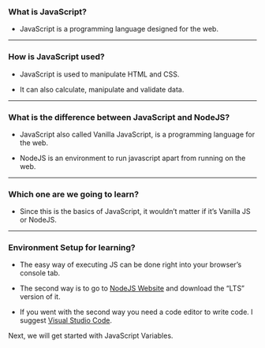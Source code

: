 
### What is JavaScript?

- JavaScript is a programming language designed for the web.

---

### How is JavaScript used?

- JavaScript is used to manipulate HTML and CSS.

- It can also calculate, manipulate and validate data.

---

### What is the difference between JavaScript and NodeJS?

- JavaScript also called Vanilla JavaScript, is a programming language for the web.

- NodeJS is an environment to run javascript apart from running on the web.

---

### Which one are we going to learn?

- Since this is the basics of JavaScript, it wouldn’t matter if it’s Vanilla JS or NodeJS.

---

### Environment Setup for learning?

- The easy way of executing JS can be done right into your browser’s console tab.

- The second way is to go to [NodeJS Website](https://nodejs.org/en/) and download the “LTS” version of it.

- If you went with the second way you need a code editor to write code. I suggest [Visual Studio Code](https://code.visualstudio.com/).

Next, we will get started with JavaScript Variables.
